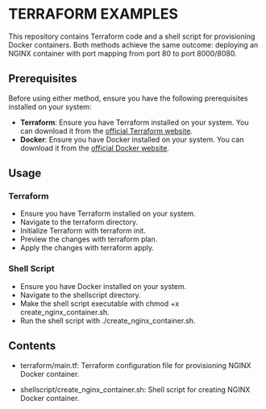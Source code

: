 # TERRAFORM EXAMPLES

This repository contains Terraform code and a shell script for provisioning Docker containers. Both methods achieve the same outcome: deploying an NGINX container with port mapping from port 80 to port 8000/8080.

## Prerequisites

Before using either method, ensure you have the following prerequisites installed on your system:

- **Terraform**: Ensure you have Terraform installed on your system. You can download it from the [official Terraform website](https://www.terraform.io/downloads.html).
- **Docker**: Ensure you have Docker installed on your system. You can download it from the [official Docker website](https://www.docker.com/products/docker-desktop).

## Usage

### Terraform

- Ensure you have Terraform installed on your system.
- Navigate to the terraform directory.
- Initialize Terraform with terraform init.
- Preview the changes with terraform plan.
- Apply the changes with terraform apply.

### Shell Script

- Ensure you have Docker installed on your system.
- Navigate to the shellscript directory.
- Make the shell script executable with chmod +x create_nginx_container.sh.
- Run the shell script with ./create_nginx_container.sh.

## Contents

- terraform/main.tf: Terraform configuration file for provisioning NGINX Docker container.

- shellscript/create_nginx_container.sh: Shell script for creating NGINX Docker container.
